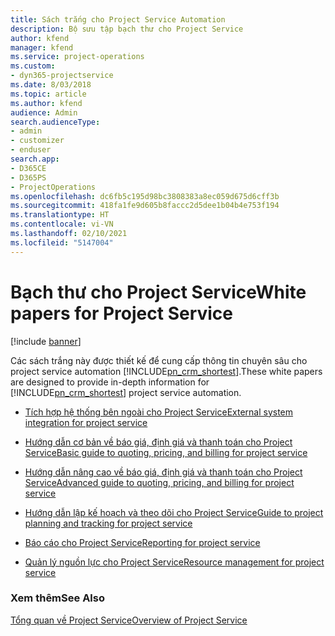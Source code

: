 ```yaml
---
title: Sách trắng cho Project Service Automation
description: Bộ sưu tập bạch thư cho Project Service
author: kfend
manager: kfend
ms.service: project-operations
ms.custom:
- dyn365-projectservice
ms.date: 8/03/2018
ms.topic: article
ms.author: kfend
audience: Admin
search.audienceType:
- admin
- customizer
- enduser
search.app:
- D365CE
- D365PS
- ProjectOperations
ms.openlocfilehash: dc6fb5c195d98bc3808383a8ec059d675d6cff3b
ms.sourcegitcommit: 418fa1fe9d605b8faccc2d5dee1b04b4e753f194
ms.translationtype: HT
ms.contentlocale: vi-VN
ms.lasthandoff: 02/10/2021
ms.locfileid: "5147004"
---
```

# <a name="white-papers-for-project-service"></a><span data-ttu-id="83918-103">Bạch thư cho Project Service</span><span class="sxs-lookup"><span data-stu-id="83918-103">White papers for Project Service</span></span>

[!include [banner](../includes/psa-now-project-operations.md)]

<span data-ttu-id="83918-104">Các sách trắng này được thiết kế để cung cấp thông tin chuyên sâu cho project service automation [!INCLUDE[pn_crm_shortest](../includes/pn-crm-shortest.md)].</span><span class="sxs-lookup"><span data-stu-id="83918-104">These white papers are designed to provide in-depth information for [!INCLUDE[pn_crm_shortest](../includes/pn-crm-shortest.md)] project service automation.</span></span>

-   [<span data-ttu-id="83918-105">Tích hợp hệ thống bên ngoài cho Project Service</span><span class="sxs-lookup"><span data-stu-id="83918-105">External system integration for project service</span></span>](https://go.microsoft.com/fwlink/?LinkId=825445)

-   [<span data-ttu-id="83918-106">Hướng dẫn cơ bản về báo giá, định giá và thanh toán cho Project Service</span><span class="sxs-lookup"><span data-stu-id="83918-106">Basic guide to quoting, pricing, and billing for project service</span></span>](https://go.microsoft.com/fwlink/?LinkId=825241)

-   [<span data-ttu-id="83918-107">Hướng dẫn nâng cao về báo giá, định giá và thanh toán cho Project Service</span><span class="sxs-lookup"><span data-stu-id="83918-107">Advanced guide to quoting, pricing, and billing for project service</span></span>](https://go.microsoft.com/fwlink/?LinkId=825242)

-   [<span data-ttu-id="83918-108">Hướng dẫn lập kế hoạch và theo dõi cho Project Service</span><span class="sxs-lookup"><span data-stu-id="83918-108">Guide to project planning and tracking for project service</span></span>](https://go.microsoft.com/fwlink/?LinkId=825243)

-   [<span data-ttu-id="83918-109">Báo cáo cho Project Service</span><span class="sxs-lookup"><span data-stu-id="83918-109">Reporting for project service</span></span>](https://go.microsoft.com/fwlink/?LinkId=825446)

-   [<span data-ttu-id="83918-110">Quản lý nguồn lực cho Project Service</span><span class="sxs-lookup"><span data-stu-id="83918-110">Resource management for project service</span></span>](https://go.microsoft.com/fwlink/?LinkId=825244)

### <a name="see-also"></a><span data-ttu-id="83918-111">Xem thêm</span><span class="sxs-lookup"><span data-stu-id="83918-111">See Also</span></span>
 [<span data-ttu-id="83918-112">Tổng quan về Project Service</span><span class="sxs-lookup"><span data-stu-id="83918-112">Overview of Project Service</span></span>](../psa/overview.md)
